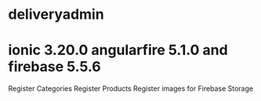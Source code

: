 # deliveryadmin
# ionic 3.20.0 angularfire 5.1.0 and firebase 5.5.6
Register Categories 
Register Products 
Register images for Firebase Storage 
